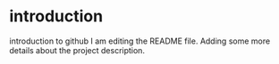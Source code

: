 # introduction
introduction to github
I am editing the README file. Adding some more details about the project description.

